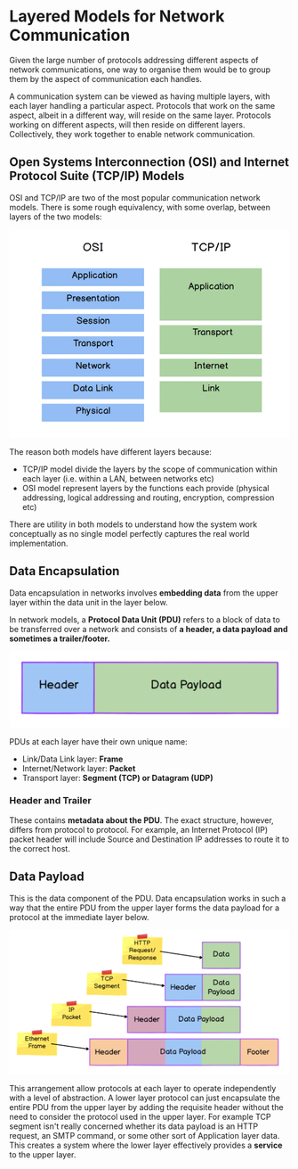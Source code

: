 # Layered Models for Network Communication

Given the large number of protocols addressing different aspects of network
communications, one way to organise them would be to group them by the
aspect of communication each handles.

A communication system can be viewed as having multiple layers, with each
layer handling a particular aspect. Protocols that work on the same aspect,
albeit in a different way, will reside on the same layer. Protocols
working on different aspects, will then reside on different layers. Collectively,
they work together to enable network communication.

## Open Systems Interconnection (OSI) and Internet Protocol Suite (TCP/IP) Models
OSI and TCP/IP are two of the most popular communication network models.
There is some rough equivalency, with some overlap, between layers of the two
models:

![OSI vs TCP/IP Models](images/05_layered_network_model.png)

The reason both models have different layers because:
- TCP/IP model divide the layers by the scope of communication within each layer
  (i.e. within a LAN, between networks etc) 
- OSI model represent layers by the functions each provide (physical addressing,
  logical addressing and routing, encryption, compression etc)

There are utility in both models to understand how the system work conceptually
as no single model perfectly captures the real world implementation.

## Data Encapsulation
Data encapsulation in networks involves **embedding data** from the upper 
layer within the data unit in the layer below. 

In network models, a **Protocol Data Unit (PDU)** refers to a block of data
to be transferred over a network and consists of **a header, a data payload
and sometimes a trailer/footer.**

![A PDU](images/06_pdu.png)

PDUs at each layer have their own unique name:
- Link/Data Link layer: **Frame**
- Internet/Network layer: **Packet**
- Transport layer: **Segment (TCP) or Datagram (UDP)**


### Header and Trailer
These contains **metadata about the PDU**. The exact structure, however, differs
from protocol to protocol. For example, an Internet Protocol (IP) packet header 
will include Source and Destination IP addresses to route it to the correct 
host.

## Data Payload
This is the data component of the PDU. Data encapsulation works in such a way
that the entire PDU from the upper layer forms the data payload for a protocol
at the immediate layer below.

![Data Encapsulation](images/07_data_encapsulation.png)

This arrangement allow protocols at each layer to operate independently with a
level of abstraction. A lower layer protocol can just encapsulate the entire
PDU from the upper layer by adding the requisite header without the need to
consider the protocol used in the upper layer. For example TCP segment
isn't really concerned whether its data payload is an HTTP request, an SMTP
command, or some other sort of Application layer data. This creates a system
where the lower layer effectively provides a **service** to the upper layer.